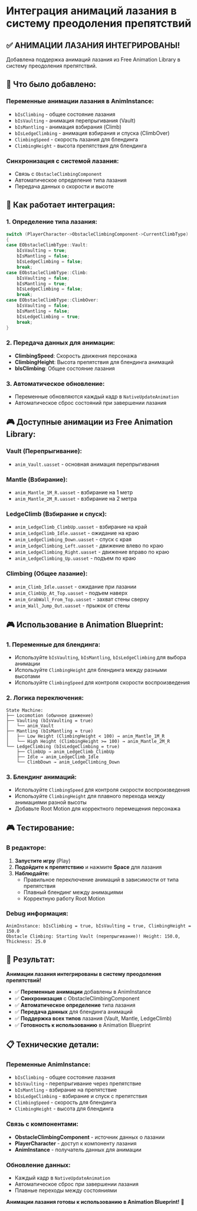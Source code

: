 # Интеграция анимаций лазания в систему преодоления препятствий

## ✅ **АНИМАЦИИ ЛАЗАНИЯ ИНТЕГРИРОВАНЫ!**

Добавлена поддержка анимаций лазания из Free Animation Library в систему преодоления препятствий.

## 🎯 **Что было добавлено:**

### **Переменные анимации лазания в AnimInstance:**
- `bIsClimbing` - общее состояние лазания
- `bIsVaulting` - анимация перепрыгивания (Vault)
- `bIsMantling` - анимация взбирания (Climb)
- `bIsLedgeClimbing` - анимация взбирания и спуска (ClimbOver)
- `ClimbingSpeed` - скорость лазания для блендинга
- `ClimbingHeight` - высота препятствия для блендинга

### **Синхронизация с системой лазания:**
- Связь с `ObstacleClimbingComponent`
- Автоматическое определение типа лазания
- Передача данных о скорости и высоте

## 🔧 **Как работает интеграция:**

### **1. Определение типа лазания:**
```cpp
switch (PlayerCharacter->ObstacleClimbingComponent->CurrentClimbType)
{
case EObstacleClimbType::Vault:
    bIsVaulting = true;
    bIsMantling = false;
    bIsLedgeClimbing = false;
    break;
case EObstacleClimbType::Climb:
    bIsVaulting = false;
    bIsMantling = true;
    bIsLedgeClimbing = false;
    break;
case EObstacleClimbType::ClimbOver:
    bIsVaulting = false;
    bIsMantling = false;
    bIsLedgeClimbing = true;
    break;
}
```

### **2. Передача данных для анимации:**
- **ClimbingSpeed**: Скорость движения персонажа
- **ClimbingHeight**: Высота препятствия для блендинга анимаций
- **bIsClimbing**: Общее состояние лазания

### **3. Автоматическое обновление:**
- Переменные обновляются каждый кадр в `NativeUpdateAnimation`
- Автоматическое сброс состояний при завершении лазания

## 🎮 **Доступные анимации из Free Animation Library:**

### **Vault (Перепрыгивание):**
- `anim_Vault.uasset` - основная анимация перепрыгивания

### **Mantle (Взбирание):**
- `anim_Mantle_1M_R.uasset` - взбирание на 1 метр
- `anim_Mantle_2M_R.uasset` - взбирание на 2 метра

### **LedgeClimb (Взбирание и спуск):**
- `anim_LedgeClimb_ClimbUp.uasset` - взбирание на край
- `anim_LedgeClimb_Idle.uasset` - ожидание на краю
- `anim_LedgeClimbing_Down.uasset` - спуск с края
- `anim_LedgeClimbing_Left.uasset` - движение влево по краю
- `anim_LedgeClimbing_Right.uasset` - движение вправо по краю
- `anim_LedgeClimbing_Up.uasset` - подъем по краю

### **Climbing (Общее лазание):**
- `anim_Climb_Idle.uasset` - ожидание при лазании
- `anim_ClimbUp_At_Top.uasset` - подъем наверх
- `anim_GrabWall_From_Top.uasset` - захват стены сверху
- `anim_Wall_Jump_Out.uasset` - прыжок от стены

## 🎮 **Использование в Animation Blueprint:**

### **1. Переменные для блендинга:**
- Используйте `bIsVaulting`, `bIsMantling`, `bIsLedgeClimbing` для выбора анимации
- Используйте `ClimbingHeight` для блендинга между разными высотами
- Используйте `ClimbingSpeed` для контроля скорости воспроизведения

### **2. Логика переключения:**
```
State Machine:
├── Locomotion (обычное движение)
├── Vaulting (bIsVaulting = true)
│   └── anim_Vault
├── Mantling (bIsMantling = true)
│   ├── Low Height (ClimbingHeight < 100) → anim_Mantle_1M_R
│   └── High Height (ClimbingHeight >= 100) → anim_Mantle_2M_R
└── LedgeClimbing (bIsLedgeClimbing = true)
    ├── ClimbUp → anim_LedgeClimb_ClimbUp
    ├── Idle → anim_LedgeClimb_Idle
    └── ClimbDown → anim_LedgeClimbing_Down
```

### **3. Блендинг анимаций:**
- Используйте `ClimbingSpeed` для контроля скорости воспроизведения
- Используйте `ClimbingHeight` для плавного перехода между анимациями разной высоты
- Добавьте Root Motion для корректного перемещения персонажа

## 🎮 **Тестирование:**

### **В редакторе:**
1. **Запустите игру** (Play)
2. **Подойдите к препятствию** и нажмите **Space** для лазания
3. **Наблюдайте:**
   - Правильное переключение анимаций в зависимости от типа препятствия
   - Плавный блендинг между анимациями
   - Корректную работу Root Motion

### **Debug информация:**
```
AnimInstance: bIsClimbing = true, bIsVaulting = true, ClimbingHeight = 150.0
Obstacle Climbing: Starting Vault (перепрыгивание)! Height: 150.0, Thickness: 25.0
```

## 🚀 **Результат:**

**Анимации лазания интегрированы в систему преодоления препятствий!**

- ✅ **Переменные анимации** добавлены в AnimInstance
- ✅ **Синхронизация** с ObstacleClimbingComponent
- ✅ **Автоматическое определение** типа лазания
- ✅ **Передача данных** для блендинга анимаций
- ✅ **Поддержка всех типов** лазания (Vault, Mantle, LedgeClimb)
- ✅ **Готовность к использованию** в Animation Blueprint

## 📋 **Технические детали:**

### **Переменные AnimInstance:**
- `bIsClimbing` - общее состояние лазания
- `bIsVaulting` - перепрыгивание через препятствие
- `bIsMantling` - взбирание на препятствие
- `bIsLedgeClimbing` - взбирание и спуск с препятствия
- `ClimbingSpeed` - скорость для блендинга
- `ClimbingHeight` - высота для блендинга

### **Связь с компонентами:**
- **ObstacleClimbingComponent** - источник данных о лазании
- **PlayerCharacter** - доступ к компоненту лазания
- **AnimInstance** - получатель данных для анимации

### **Обновление данных:**
- Каждый кадр в `NativeUpdateAnimation`
- Автоматическое сброс при завершении лазания
- Плавные переходы между состояниями

**Анимации лазания готовы к использованию в Animation Blueprint!** 🎯





